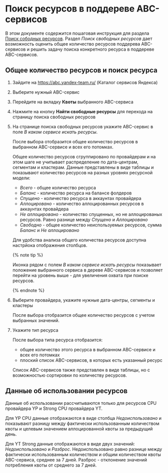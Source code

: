 # Поиск ресурсов в поддереве ABC-сервисов

В этом документе содержится пошаговая инструкция для раздела [Поиск сободных ресурсов](https://abc.yandex-team.ru/free-quota/). Раздел _Поиск свободных ресурсов_ дает возможность оценить общее количество ресурсов поддерева ABC-сервисов и решить задачу поиска конкретного ресурса в поддереве ABC-сервисов.

## Общее количество ресурсов и поиск ресурса

1. Зайдите на <https://abc.yandex-team.ru/> (Каталог сервисов Яндекса)

1. Выберите нужный ABC-сервис

1. Перейдите на вкладку **Квоты** выбранного ABC-сервиса

1. Нажмите на кнопку **Найти свободные ресурсы** для перехода на страницу поиска свободных ресурсов

1. На странице поиска свободных ресурсов укажите ABC-сервис в поле _В каком сервисе искать ресурсы_.

    После выбора отобразится общее количество ресурсов в выбранном ABC-сервисе и всех его потомках.

    Общее количество ресурсов сгруппировано по провайдерам и на этом шаге не учитывает распределение по дата-центрам, сегментам и кластерам. Данные представлены в виде таблицы и показывают количество ресурсов на разных уровнях ресурсной модели:
    - _Всего_ - общее количество ресурса
    - _Баланс_ - количество ресурса на балансе фолдеров
    - _Спущено_ - количество ресурса в аккаунтах провайдера
    - _Аллоцировано_ - количество аллоцированных ресурсов в аккаунтах провайдера
    - _Не аллоцировано_ - количество спущенных, но не аллоцированых ресурсов. Равно разнице между _Спущено_ и _Аллоцировано_
    - _Свободно_ - общее количество неиспользуемых ресурсов, сумма _Баланс_ и _Не аллоцировано_

    Для удобства анализа общего количества ресурсов доступна настрйока отображения столбцов.

    {% note tip %}

    Иконка рядом с полем _В каком сервисе искать ресурсы_ показывает положение выбранного сервиса в дереве ABC-сервисов и позволяет перейти на уровень выше - для увеличения охвата при поиске ресурсов.

    {% endnote %}

1. Выберите провайдера, укажите нужные дата-центры, сегменты и кластеры

    После выбора отобразится общее количество ресурсов с учетом выбранных значений.

1. Укажите тип ресурса

    После выбора типа ресурса отобразится:
    - общее количество этого ресурса в выбранном ABC-сервисе и всех его потомках
    - плоский список ABC-сервисов, в которых есть указанный ресурс

    Список ABC-сервисов также представлен в виде таблицы, но с возможностью сортировки по количеству ресурсов.

## Данные об использовании ресурсов

Данные об использовании рассчитываются только для ресурсов CPU провайдера YP и Strong CPU провайдера YT.

Для YP CPU данные отображаются в виде столбца _Недоиспользовано_ и показывают разницу между фактически использованным количеством квоты и целевым значением аллоцированной квоты за предыдущий день.

Для YT Strong данные отображаются в виде двух значений: _Недоиспользовано_ и _Разброс_. Недоиспользовано равно разнице между фактически использованным количеством и общим количеством квоты ABC-сервиса, среднее за 7 дней. Разброс - отклонение значений потребления квоты от среднего за 7 дней.
